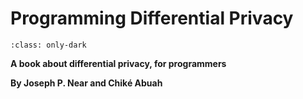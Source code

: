 # Programming Differential Privacy

```{image} logo.png
:class: only-dark
```

**A book about differential privacy, for programmers**

**By Joseph P. Near and Chiké Abuah**
